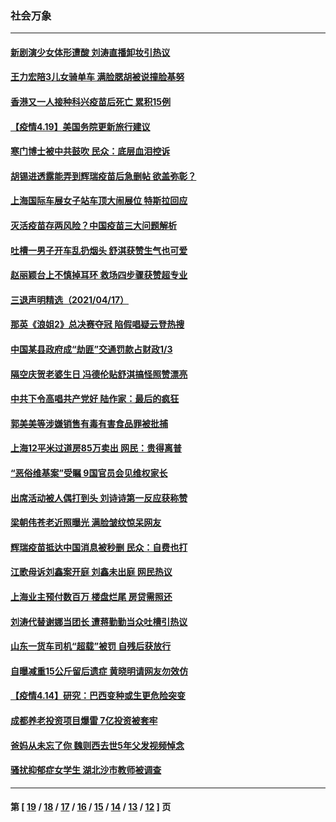 ### 社会万象
---
#### [新剧演少女体形遭酸 刘涛直播卸妆引热议](../../pages/ncid282/n12891489.md) 
#### [王力宏陪3儿女骑单车 满脸腮胡被说撞脸基努](../../pages/ncid282/n12891201.md) 
#### [香港又一人接种科兴疫苗后死亡 累积15例](../../pages/ncid282/n12891186.md) 
#### [【疫情4.19】美国务院更新旅行建议](../../pages/ncid282/n12889914.md) 
#### [寒门博士被中共鼓吹 民众：底层血泪控诉](../../pages/ncid282/n12890446.md) 
#### [胡锡进透露能弄到辉瑞疫苗后急删帖 欲盖弥彰？](../../pages/ncid282/n12890045.md) 
#### [上海国际车展女子站车顶大闹展位 特斯拉回应](../../pages/ncid282/n12890170.md) 
#### [灭活疫苗存两风险？中国疫苗三大问题解析](../../pages/ncid282/n12872973.md) 
#### [吐槽一男子开车乱扔烟头 舒淇获赞生气也可爱](../../pages/ncid282/n12888617.md) 
#### [赵丽颖台上不慎掉耳环 救场四步骤获赞超专业](../../pages/ncid282/n12888429.md) 
#### [三退声明精选（2021/04/17）](../../pages/ncid282/n12887377.md) 
#### [那英《浪姐2》总决赛夺冠 陷假唱疑云登热搜](../../pages/ncid282/n12887210.md) 
#### [中国某县政府成“劫匪”交通罚款占财政1/3](../../pages/ncid282/n12886957.md) 
#### [隔空庆贺老婆生日 冯德伦贴舒淇搞怪照赞漂亮](../../pages/ncid282/n12885301.md) 
#### [中共下令高唱共产党好 陆作家：最后的疯狂](../../pages/ncid282/n12883213.md) 
#### [郭美美等涉嫌销售有毒有害食品罪被批捕](../../pages/ncid282/n12884438.md) 
#### [上海12平米过道房85万卖出 网民：贵得离普](../../pages/ncid282/n12883945.md) 
#### [“恶俗维基案”受瞩 9国官员会见维权家长](../../pages/ncid282/n12883977.md) 
#### [出席活动被人偶打到头 刘诗诗第一反应获称赞](../../pages/ncid282/n12883202.md) 
#### [梁朝伟苍老近照曝光 满脸皱纹惊呆网友](../../pages/ncid282/n12882914.md) 
#### [辉瑞疫苗抵达中国消息被秒删 民众：自费也打](../../pages/ncid282/n12882430.md) 
#### [江歌母诉刘鑫案开庭 刘鑫未出庭 网民热议](../../pages/ncid282/n12880983.md) 
#### [上海业主预付数百万 楼盘烂尾 房贷需照还](../../pages/ncid282/n12881155.md) 
#### [刘涛代替谢娜当团长 遭蒋勤勤当众吐槽引热议](../../pages/ncid282/n12880501.md) 
#### [山东一货车司机“超载”被罚 自残后获放行](../../pages/ncid282/n12880594.md) 
#### [自曝减重15公斤留后遗症 黄晓明请网友勿效仿](../../pages/ncid282/n12880190.md) 
#### [【疫情4.14】研究：巴西变种或生更危险突变](../../pages/ncid282/n12879227.md) 
#### [成都养老投资项目爆雷 7亿投资被套牢](../../pages/ncid282/n12879451.md) 
#### [爸妈从未忘了你 魏则西去世5年父发视频悼念](../../pages/ncid282/n12879258.md) 
#### [骚扰抑郁症女学生 湖北沙市教师被调查](../../pages/ncid282/n12878979.md) 

---
#### 第 [ [19](./19.md) / [18](./18.md) / [17](./17.md) / [16](./16.md) / [15](./15.md) / [14](./14.md) / [13](./13.md) / [12](./12.md) ] 页
